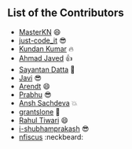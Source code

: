 ## List of the Contributors
- [MasterKN](https://github.com/MasterKN48) :smile:
- [just-code_it](https://github.com/HackedByMKN) :sunglasses:
- [Kundan Kumar](https://github.com/kundan28) :fire:
- [Ahmad Javed](https://github.com/ahmadjaved97) :thumbsup:
- [Sayantan Datta](https://github.com/sayantanHack) :metal:
- [Javi](https://github.com/brunnnka) :sunglasses:
- [Arendt](https://github.com/Arendt) :smile:
- [Prabhu](https://github.com/caffeinatednerd) :sunglasses:
- [Ansh Sachdeva](https://github.com/root-ansh) :boom:
- [grantslone](https://github.com/grantslone) :herb:
- [Rahul Tiwari](https://github.com/GrootKo) :smile:
- [i-shubhamprakash](https://github.com/i-shubhamprakash) :sunglasses:
- [nfiscus](https://github.com/nfiscus) :neckbeard:

